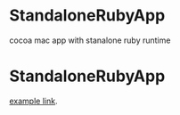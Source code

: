 StandaloneRubyApp
=================

cocoa mac app with stanalone ruby runtime 

StandaloneRubyApp
=================
[example link](http://example.com/).
